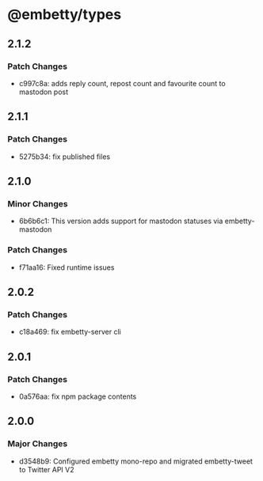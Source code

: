 # @embetty/types

## 2.1.2

### Patch Changes

- c997c8a: adds reply count, repost count and favourite count to mastodon post

## 2.1.1

### Patch Changes

- 5275b34: fix published files

## 2.1.0

### Minor Changes

- 6b6b6c1: This version adds support for mastodon statuses via embetty-mastodon

### Patch Changes

- f71aa16: Fixed runtime issues

## 2.0.2

### Patch Changes

- c18a469: fix embetty-server cli

## 2.0.1

### Patch Changes

- 0a576aa: fix npm package contents

## 2.0.0

### Major Changes

- d3548b9: Configured embetty mono-repo and migrated embetty-tweet to Twitter API V2
